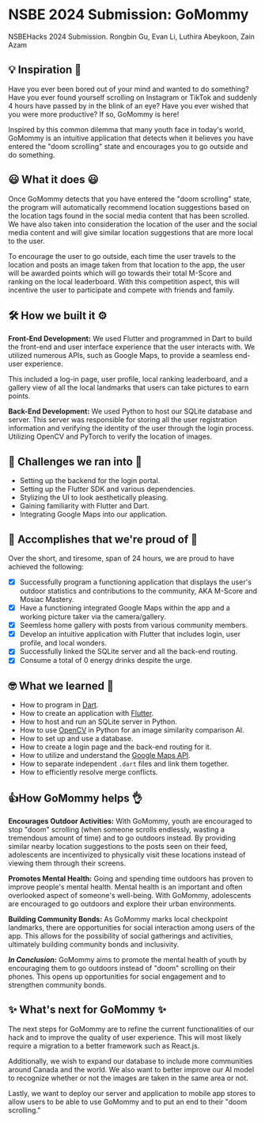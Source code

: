 # NSBE 2024 Submission: GoMommy

NSBEHacks 2024 Submission. Rongbin Gu, Evan Li, Luthira Abeykoon, Zain Azam

## 💡 Inspiration 🌟

Have you ever been bored out of your mind and wanted to do something? Have you ever found yourself scrolling on Instagram or TikTok and suddenly 4 hours have passed by in the blink of an eye? Have you ever wished that you were more productive? If so, GoMommy is here!

Inspired by this common dilemma that many youth face in today's world, GoMommy is an intuitive application that detects when it believes you have entered the "doom scrolling" state and encourages you to go outside and do something.

## 😃 What it does 😃

Once GoMommy detects that you have entered the "doom scrolling" state, the program will automatically recommend location suggestions based on the location tags found in the social media content that has been scrolled. We have also taken into consideration the location of the user and the social media content and will give similar location suggestions that are more local to the user.

To encourage the user to go outside, each time the user travels to the location and posts an image taken from that location to the app, the user will be awarded points which will go towards their total M-Score and ranking on the local leaderboard. With this competition aspect, this will incentive the user to participate and compete with friends and family.

## 🛠️ How we built it ⚙️

**Front-End Development:** We used Flutter and programmed in Dart to build the front-end and user interface experience that the user interacts with. We utilized numerous APIs, such as Google Maps, to provide a seamless end-user experience.

This included a log-in page, user profile, local ranking leaderboard, and a gallery view of all the local landmarks that users can take pictures to earn points.

**Back-End Development:** We used Python to host our SQLite database and server. This server was responsible for storing all the user registration information and verifying the identity of the user through the login process. Utilizing OpenCV and PyTorch to verify the location of images.

## 🚧 Challenges we ran into 🚨

- Setting up the backend for the login portal.
- Setting up the Flutter SDK and various dependencies.
- Stylizing the UI to look aesthetically pleasing.
- Gaining familiarity with Flutter and Dart.
- Integrating Google Maps into our application.

## 🎉 Accomplishes that we're proud of 🎉

Over the short, and tiresome, span of 24 hours, we are proud to have achieved the following:

* [X] Successfully program a functioning application that displays the user's outdoor statistics and contributions to the community, AKA M-Score and Mosiac Mastery.
* [X] Have a functioning integrated Google Maps within the app and a working picture taker via the camera/gallery.
* [X] Seemless home gallery with posts from various community members.
* [X] Develop an intuitive application with Flutter that includes login, user profile, and local wonders.
* [X] Successfully linked the SQLite server and all the back-end routing.
* [X] Consume a total of 0 energy drinks despite the urge.

## 🤓 What we learned 🙌

- How to program in [Dart](https://dart.dev/).
- How to create an application with [Flutter](https://docs.flutter.dev/).
- How to host and run an SQLite server in Python.
- How to use [OpenCV](https://opencv.org/) in Python for an image similarity comparison AI.
- How to set up and use a database.
- How to create a login page and the back-end routing for it.
- How to utilize and understand the [Google Maps API](https://developers.google.com/maps/documentation).
- How to separate independent `.dart` files and link them together.
- How to efficiently resolve merge conflicts.

## 👍How GoMommy helps 👌

**Encourages Outdoor Activities:** With GoMommy, youth are encouraged to stop "doom" scrolling (when someone scrolls endlessly, wasting a tremendous amount of time) and to go outdoors instead. By providing similar nearby location suggestions to the posts seen on their feed, adolescents are incentivized to physically visit these locations instead of viewing them through their screens.

**Promotes Mental Health:** Going and spending time outdoors has proven to improve people's mental health. Mental health is an important and often overlooked aspect of someone's well-being. With GoMommy, adolescents are encouraged to go outdoors and explore their urban environments.

**Building Community Bonds:** As GoMommy marks local checkpoint landmarks, there are opportunities for social interaction among users of the app. This allows for the possibility of social gatherings and activities, ultimately building community bonds and inclusivity.

***In Conclusion:*** GoMommy aims to promote the mental health of youth by encouraging them to go outdoors instead of "doom" scrolling on their phones. This opens up opportunities for social engagement and to strengthen community bonds.

## ✨ What's next for GoMommy ✨

The next steps for GoMommy are to refine the current functionalities of our hack and to improve the quality of user experience. This will most likely require a migration to a better framework such as React.js.

Additionally, we wish to expand our database to include more communities around Canada and the world. We also want to better improve our AI model to recognize whether or not the images are taken in the same area or not.

Lastly, we want to deploy our server and application to mobile app stores to allow users to be able to use GoMommy and to put an end to their "doom scrolling."
